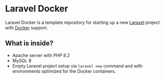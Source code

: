 # Laravel Docker

Laravel Docker is a template repository for starting up a new [Laravel](https://laravel.com) project with [Docker](https://www.docker.com) support.

## What is inside?

- Apache server with PHP 8.2
- MySQL 8
- Empty Laravel project setup via `laravel new` command and with environments optimized for the Docker containers.

